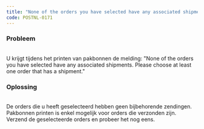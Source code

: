 ```yaml
---
title: "None of the orders you have selected have any associated shipments."
code: POSTNL-0171
---
```


<div class="columnLayout single" data-layout="single">
<div class="cell normal" data-type="normal">
<div class="innerCell">
<p><h3>Probleem</h3><br>U krijgt tijdens het printen van pakbonnen de melding: "None of the orders you have selected have any associated shipments. Please choose at least one order that has a shipment."</p><p><h3>Oplossing</h3><br>De orders die u heeft geselecteerd hebben geen bijbehorende zendingen.<br>Pakbonnen printen is enkel mogelijk voor orders die verzonden zijn. Verzend de geselecteerde orders en probeer het nog eens.</p></div>
</div>
</div>